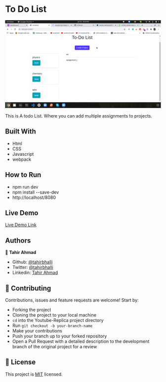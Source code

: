 # To Do List

![image](./screenshot.png)

This is A todo List. Where you can add multiple assignments to projects.

## Built With

- Html
- CSS
- Javascript
- webpack

## How to Run
- npm run dev
- npm install --save-dev
- http://localhost/8080

## Live Demo

[Live Demo Link](https://rawcdn.githack.com/Tahirbhalli/Resturant-page/62e3fda7499e2a2a7bc306d10aa8c6c1ceecf4d2/dist/index.html)


## Authors

👤 **Tahir Ahmad**

- Github: [@tahirbhalli](https://github.com/tahirbhalli/)
- Twitter: [@tahirbhalli](https://twitter.com/tahirbhalli)
- Linkedin: [Tahir Ahmad](https://www.linkedin.com/in/tahirahmad16/)

## 🤝 Contributing

Contributions, issues and feature requests are welcome! Start by:
* Forking the project
* Cloning the project to your local machine
* `cd` into the Youtube-Replica project directory
* Run `git checkout -b your-branch-name`
* Make your contributions
* Push your branch up to your forked repository
* Open a Pull Request with a detailed description to the development branch of the original project for a review

## 📝 License

This project is [MIT](https://opensource.org/licenses/MIT) licensed.
